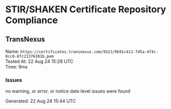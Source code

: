 # STIR/SHAKEN Certificate Repository Compliance

## TransNexus

Name: `https://certificates.transnexus.com/952J/9b91c411-7d5a-4f4c-8cc0-8fc21376381b.pem`\
Tested At: 22 Aug 24 15:28 UTC\
Time: 9ms

### Issues

no warning, or error, or notice date level issues were found

Generated: 22 Aug 24 15:44 UTC